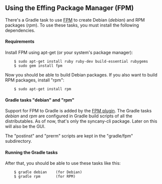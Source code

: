 Using the Effing Package Manager (FPM)
--------------------------------------

There's a Gradle task to use [FPM](https://github.com/jordansissel/fpm) 
to create Debian (*debian*) and RPM packages (*rpm*). To use these tasks,
you must install the following dependencies.


#### Requirements

Install FPM using apt-get (or your system's package manager):

        $ sudo apt-get install ruby ruby-dev build-essential rubygems
        $ sudo gem install fpm
        
Now you should be able to build Debian packages. If you also want to build
RPM packages, install "rpm":

        $ sudo apt-get install rpm        


#### Gradle tasks "debian" and "rpm"

Support for FPM to Gradle is added by the [FPM plugin](https://github.com/kenshoo/gradle-fpm-plugin).
The Gradle tasks *debian* and *rpm* are configured in Gradle build scripts of 
all the distributables. As of now, that's only the syncany-cli package. Later on
this will also be the GUI.

The "postinst" and "prerm" scripts are kept in the "gradle/fpm" subdirectory.


#### Running the Gradle tasks
        
After that, you should be able to use these tasks like this:

        $ gradle debian    (for Debian)
        $ gradle rpm       (for RPM)
